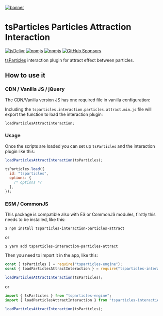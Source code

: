 [![banner](https://particles.js.org/images/banner2.png)](https://particles.js.org)

# tsParticles Particles Attraction Interaction

[![jsDelivr](https://data.jsdelivr.com/v1/package/npm/tsparticles-interaction-particles-attract/badge)](https://www.jsdelivr.com/package/npm/tsparticles-interaction-particles-attract)
[![npmjs](https://badge.fury.io/js/tsparticles-interaction-particles-attract.svg)](https://www.npmjs.com/package/tsparticles-interaction-particles-attract)
[![npmjs](https://img.shields.io/npm/dt/tsparticles-interaction-particles-attract)](https://www.npmjs.com/package/tsparticles-interaction-particles-attract) [![GitHub Sponsors](https://img.shields.io/github/sponsors/matteobruni)](https://github.com/sponsors/matteobruni)

[tsParticles](https://github.com/matteobruni/tsparticles) interaction plugin for attract effect between particles.

## How to use it

### CDN / Vanilla JS / jQuery

The CDN/Vanilla version JS has one required file in vanilla configuration:

Including the `tsparticles.interaction.particles.attract.min.js` file will export the function to load the interaction
plugin:

```javascript
loadParticlesAttractInteraction;
```

### Usage

Once the scripts are loaded you can set up `tsParticles` and the interaction plugin like this:

```javascript
loadParticlesAttractInteraction(tsParticles);

tsParticles.load({
  id: "tsparticles",
  options: {
    /* options */
  },
});
```

### ESM / CommonJS

This package is compatible also with ES or CommonJS modules, firstly this needs to be installed, like this:

```shell
$ npm install tsparticles-interaction-particles-attract
```

or

```shell
$ yarn add tsparticles-interaction-particles-attract
```

Then you need to import it in the app, like this:

```javascript
const { tsParticles } = require("tsparticles-engine");
const { loadParticlesAttractInteraction } = require("tsparticles-interaction-particles-attract");

loadParticlesAttractInteraction(tsParticles);
```

or

```javascript
import { tsParticles } from "tsparticles-engine";
import { loadParticlesAttractInteraction } from "tsparticles-interaction-particles-attract";

loadParticlesAttractInteraction(tsParticles);
```
